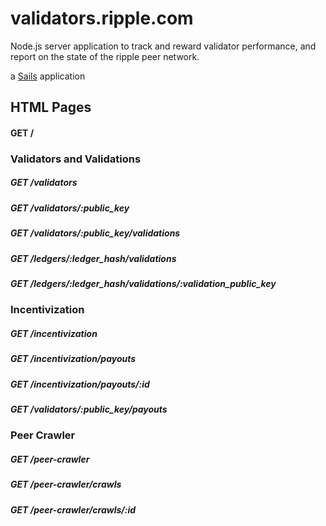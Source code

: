 # validators.ripple.com

Node.js server application to track and reward validator performance,
and report on the state of the ripple peer network.

a [Sails](http://sailsjs.org) application

## HTML Pages

#### GET /

### Validators and Validations

##### GET /validators
##### GET /validators/:public_key
##### GET /validators/:public_key/validations
##### GET /ledgers/:ledger_hash/validations
##### GET /ledgers/:ledger_hash/validations/:validation_public_key

### Incentivization

##### GET /incentivization
##### GET /incentivization/payouts
##### GET /incentivization/payouts/:id
##### GET /validators/:public_key/payouts

### Peer Crawler

##### GET /peer-crawler
##### GET /peer-crawler/crawls
##### GET /peer-crawler/crawls/:id

